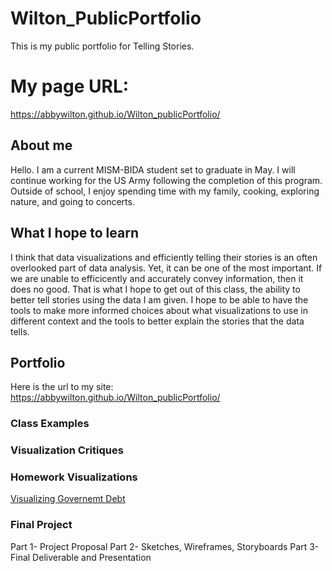# Wilton_PublicPortfolio
This is my public portfolio for Telling Stories. 
# My page URL:
https://abbywilton.github.io/Wilton_publicPortfolio/

## About me
Hello. I am a current MISM-BIDA student set to graduate in May. I will continue working for the US Army following the completion of this program. Outside of school, I enjoy spending time with my family, cooking, exploring nature, and going to concerts. 

## What I hope to learn 
I think that data visualizations and efficiently telling their stories is an often overlooked part of data analysis. Yet, it can be one of the most important. If we are unable to efficicently and accurately convey information, then it does no good. That is what I hope to get out of this class, the ability to better tell stories using the data I am given. I hope to be able to have the tools to make more informed choices about what visualizations to use in different context and the tools to better explain the stories that the data tells.

## Portfolio
Here is the url to my site: https://abbywilton.github.io/Wilton_publicPortfolio/

### Class Examples

### Visualization Critiques

### Homework Visualizations
[Visualizing Governemt Debt](/visualizingGovernmentDebt.md)

### Final Project
Part 1- Project Proposal
Part 2- Sketches, Wireframes, Storyboards
Part 3- Final Deliverable and Presentation
